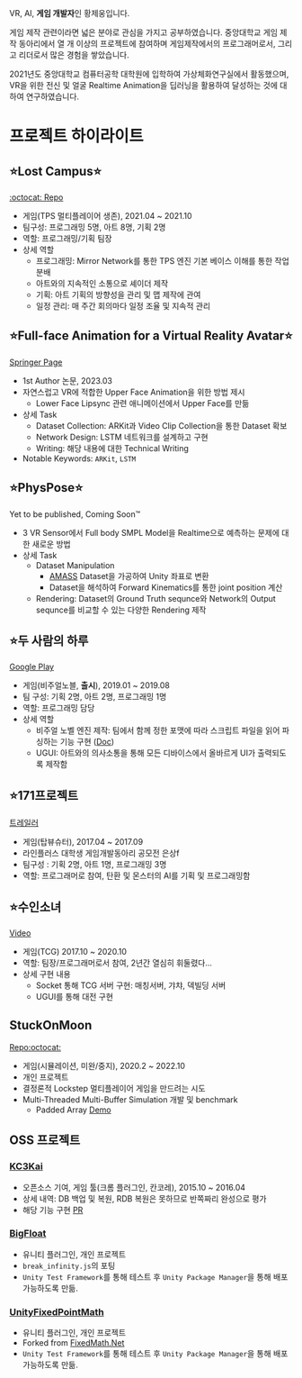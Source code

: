 VR, AI, **게임 개발자**인 황제웅입니다.

게임 제작 관련이라면 넓은 분야로 관심을 가지고 공부하였습니다. 중앙대학교 게임 제작 동아리에서 열 개 이상의 프로젝트에 참여하며 게임제작에서의 프로그래머로서, 그리고 리더로서 많은 경험을 쌓았습니다.

2021년도 중앙대학교 컴퓨터공학 대학원에 입학하여 가상체화연구실에서 활동했으며, VR을 위한 전신 및 얼굴 Realtime Animation을 딥러닝을 활용하여 달성하는 것에 대하여 연구하였습니다.

# 프로젝트 하이라이트

## ⭐Lost Campus⭐
[:octocat: Repo](https://github.com/Yukinyaa/LostCampus) 
- 게임(TPS 멀티플레이어 생존), 2021.04 ~ 2021.10
- 팀구성: 프로그래밍 5명, 아트 8명, 기획 2명
 - 역할: 프로그래밍/기획 팀장
 - 상세 역할
   - 프로그래밍: Mirror Network를 통한 TPS 엔진 기본 베이스 이해를 통한 작업분배
   - 아트와의 지속적인 소통으로 셰이더 제작
   - 기획: 아트 기획의 방향성을 관리 및 맵 제작에 관여
   - 일정 관리: 매 주간 회의마다 일정 조율 및 지속적 관리

## ⭐Full-face Animation for a Virtual Reality Avatar⭐
[Springer Page](https://link.springer.com/chapter/10.1007/978-3-031-36004-6_27)
 - 1st Author 논문, 2023.03
 - 자연스럽고 VR에 적합한 Upper Face Animation을 위한 방법 제시
   - Lower Face Lipsync 관련 애니메이션에서 Upper Face를 만듦
 - 상세 Task
   - Dataset Collection: ARKit과 Video Clip Collection을 통한 Dataset 확보
   - Network Design: LSTM 네트워크를 설계하고 구현
   - Writing: 해당 내용에 대한 Technical Writing
 - Notable Keywords: `ARKit`, `LSTM`

## ⭐PhysPose⭐
Yet to be published, Coming Soon™️

 - 3 VR Sensor에서 Full body SMPL Model을 Realtime으로 예측하는 문제에 대한 새로운 방법
 - 상세 Task
   - Dataset Manipulation
     - [AMASS](https://amass.is.tue.mpg.de/index.html) Dataset을 가공하여 Unity 좌표로 변환
     - Dataset을 해석하여 Forward Kinematics를 통한 joint position 계산
   - Rendering: Dataset의 Ground Truth sequnce와 Network의 Output sequnce를 비교할 수 있는 다양한 Rendering 제작

## ⭐두 사람의 하루
[Google Play](https://play.google.com/store/apps/details?id=com.sepiagames.haru&hl=ko&gl=US)
 - 게임(비주얼노블, **출시**), 2019.01 ~ 2019.08
 - 팀 구성: 기획 2명, 아트 2명, 프로그래밍 1명
 - 역할: 프로그래밍 담당
 - 상세 역할
   - 비주얼 노벨 엔진 제작: 팀에서 함께 정한 포맷에 따라 스크립트 파일을 읽어 파싱하는 기능 구현 ([Doc](https://gist.github.com/Yukinyaa/1668ef33a69f368b61ba4653caa86c90))
   - UGUI: 아트와의 의사소통을 통해 모든 디바이스에서 올바르게 UI가 출력되도록 제작함


## ⭐171프로젝트
[트레일러](https://drive.google.com/file/d/0B3tgEm4OYLlENjJienVQdmpsNnM/view?usp=drive_link&resourcekey=0-5FDRst9vMoVJZWpwhtWU9g)
- 게임(탑뷰슈터), 2017.04 ~ 2017.09
- 라인플러스 대학생 게임개발동아리 공모전 은상f
- 팀구성 : 기획 2명, 아트 1명, 프로그래밍 3명
- 역할: 프로그래머로 참여, 탄환 및 몬스터의 AI를 기획 및 프로그래밍함

## ⭐수인소녀
[Video](https://youtu.be/twFoPwQYkWk)
- 게임(TCG) 2017.10 ~ 2020.10
- 역할: 팀장/프로그래머로서 참여, 2년간 열심히 휘둘렸다...
- 상세 구현 내용
  - Socket 통해 TCG 서버 구현: 매칭서버, 갸챠, 덱빌딩 서버
  - UGUI를 통해 대전 구현


## StuckOnMoon 
[Repo:octocat:](https://github.com/Yukinyaa/StuckOnMoon)
 - 게임(시뮬레이션, 미완/중지), 2020.2 ~ 2022.10
 - 개인 프로젝트
 - 결정론적 Lockstep 멀티플레이어 게임을 만드려는 시도
 - Multi-Threaded Multi-Buffer Simulation 개발 및 benchmark
   - Padded Array [Demo](https://gist.github.com/Yukinyaa/bf128b18942eee389564ed218b174e24) 



## OSS 프로젝트

### [KC3Kai](https://github.com/KC3Kai/KC3Kai)
 - 오픈소스 기여, 게임 툴(크롬 플러그인, 칸코레), 2015.10 ~ 2016.04
 - 상세 내역: DB 백업 및 복원, RDB 복원은 못하므로 반쪽짜리 완성으로 평가
 - 해당 기능 구현 [PR](https://github.com/KC3Kai/KC3Kai/pull/1307)

### [BigFloat](https://github.com/Yukinyaa/BigFloat)
- 유니티 플러그인, 개인 프로젝트
- `break_infinity.js`의 포팅
- `Unity Test Framework`를 통해 테스트 후 `Unity Package Manager`을 통해 배포 가능하도록 만듦.
 
### [UnityFixedPointMath](https://github.com/Yukinyaa/UnityFixedPointMath)
- 유니티 플러그인, 개인 프로젝트
- Forked from [FixedMath.Net](https://github.com/asik/FixedMath.Net)
- `Unity Test Framework`를 통해 테스트 후 `Unity Package Manager`을 통해 배포 가능하도록 만듦.
